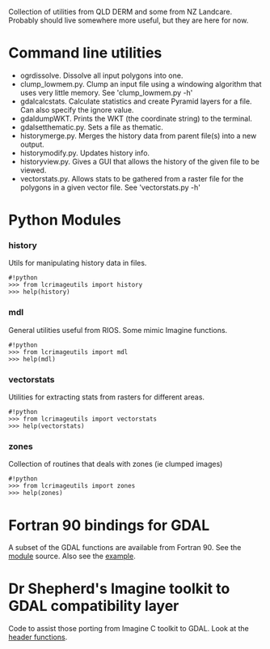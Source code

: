 Collection of utilities from QLD DERM and some from NZ Landcare. Probably should live somewhere more useful, but they are here for now.

# Command line utilities #

* ogrdissolve. Dissolve all input polygons into one.
* clump_lowmem.py. Clump an input file using a windowing algorithm that uses very little memory. See 'clump_lowmem.py -h'
* gdalcalcstats. Calculate statistics and create Pyramid layers for a file. Can also specify the ignore value.
* gdaldumpWKT. Prints the WKT (the coordinate string) to the terminal.
* gdalsetthematic.py. Sets a file as thematic.
* historymerge.py. Merges the history data from parent file(s) into a new output.
* historymodify.py. Updates history info.
* historyview.py. Gives a GUI that allows the history of the given file to be viewed.
* vectorstats.py. Allows stats to be gathered from a raster file for the polygons in a given vector file. See 'vectorstats.py -h'

# Python Modules #

### history ###
Utils for manipulating history data in files.
```
#!python
>>> from lcrimageutils import history
>>> help(history)
```

### mdl ###
General utilities useful from RIOS. Some mimic Imagine functions.
```
#!python
>>> from lcrimageutils import mdl
>>> help(mdl)
```


### vectorstats ###
Utilities for extracting stats from rasters for different areas.
```
#!python
>>> from lcrimageutils import vectorstats
>>> help(vectorstats)
```

### zones ###
Collection of routines that deals with zones (ie clumped images)
```
#!python
>>> from lcrimageutils import zones
>>> help(zones)
```

# Fortran 90 bindings for GDAL #

A subset of the GDAL functions are available from Fortran 90. See the [module](https://bitbucket.org/chchrsc/gdalutils/src/657f6300e9a17f46454ddaf7df2a0e9408dec399/libimgf90/src/libimgf90mod.f90?at=default&fileviewer=file-view-default) source. Also see the [example](https://bitbucket.org/chchrsc/gdalutils/src/7da720c6a690ca36fc15f9a7144052f1980f08cf/libimgf90/test.f90?at=default&fileviewer=file-view-default).

# Dr Shepherd's Imagine toolkit to GDAL compatibility layer #

Code to assist those porting from Imagine C toolkit to GDAL. Look at the [header functions](https://bitbucket.org/chchrsc/gdalutils/src/7da720c6a690ca36fc15f9a7144052f1980f08cf/utils/src/common/?at=default).